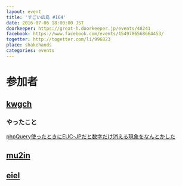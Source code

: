 ```yaml
---
layout: event
title: 'すごい広島 #164'
date: 2016-07-06 18:00:00 JST
doorkeeper: https://great-h.doorkeeper.jp/events/48241
facebook: https://www.facebook.com/events/1549786568664453/
togetter: http://togetter.com/li/996823
place: shakehands
categories: events
---
```


# 参加者


## [kwgch](https://github.com/kwgch)

### やったこと
[phpQuery使ったときにEUC-JPだと数字だけ消える現象をなんとかした](http://qiita.com/kwgch/items/43edc68f9df7881a9eea)

## [mu2in](http://twitter.com/mu2in)


## [eiel](http://eiel.info/)
